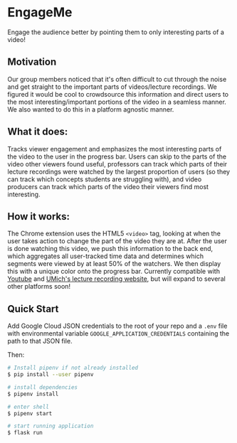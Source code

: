 # EngageMe
Engage the audience better by pointing them to only interesting parts of a video!

## Motivation
Our group members noticed that it's often difficult to cut through the noise and get  straight to the important parts of videos/lecture recordings. We figured it would be cool to crowdsource this information and direct users to the most interesting/important portions of the video in a seamless manner. We also wanted to do this in a platform agnostic manner.

## What it does:
Tracks viewer engagement and emphasizes the most interesting parts of the video to the user in the progress bar. Users can skip to the parts of the video other viewers found useful, professors can track which parts of their lecture recordings were watched by the largest proportion of users (so they can track which concepts students are struggling with), and video producers can track which parts of the video their viewers find most interesting.

## How it works:
The Chrome extension uses the HTML5 `<video>` tag, looking at when the user takes action to change the part of the video they are at. After the user is done watching this video, we push this information to the back end, which aggregates all user-tracked time data and determines which segments were viewed by at least 50% of the watchers. We then display this with a unique color onto the progress bar. Currently compatible with [Youtube](https://youtube.com) and [UMich's lecture recording website](https://leccap.engin.umich.edu/leccap), but will expand to several other platforms soon!

## Quick Start
Add Google Cloud JSON credentials to the root of your repo and a `.env` file with environmental variable `GOOGLE_APPLICATION_CREDENTIALS` containing the path to that JSON file.

Then:
```bash
# Install pipenv if not already installed
$ pip install --user pipenv

# install dependencies
$ pipenv install

# enter shell
$ pipenv start

# start running application
$ flask run
```